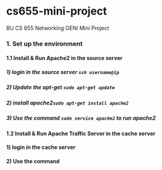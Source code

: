 # cs655-mini-project
BU CS 655 Networking GENI Mini Project

### 1. Set up the environment
#### 1.1 Install & Run Apache2 in the source server
##### 1) login in the source server ```ssh username@ip```
##### 2) Update the apt-get ```sudo apt-get update ```
##### 2) install apache2```sudo apt-get install apache2```
##### 3) Use the command ```sudo service apache2``` to run apache2


#### 1.2 Install & Run Apache Traffic Server in the cache server
#### 1) login in the cache server
#### 2) Use the command 
